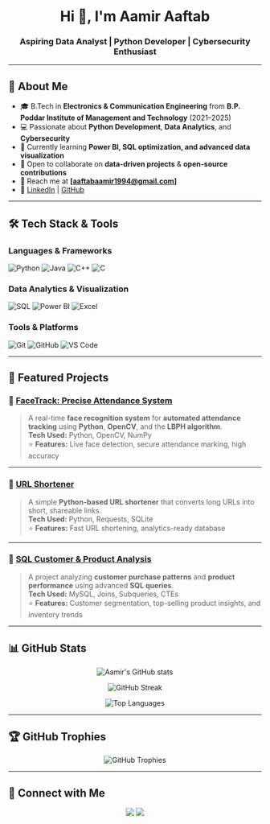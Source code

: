 <!-- Banner / Greeting -->
<h1 align="center">Hi 👋, I'm Aamir Aaftab</h1>
<h3 align="center">Aspiring Data Analyst | Python Developer | Cybersecurity Enthusiast</h3>

---

## 🚀 About Me  
- 🎓 B.Tech in **Electronics & Communication Engineering** from **B.P. Poddar Institute of Management and Technology** (2021–2025)
- 💻 Passionate about **Python Development**, **Data Analytics**, and **Cybersecurity**  
- 🌱 Currently learning **Power BI, SQL optimization, and advanced data visualization**  
- 👯 Open to collaborate on **data-driven projects** & **open-source contributions**  
- 📧 Reach me at **[aaftabaamir1994@gmail.com]**  
- 💼 [LinkedIn](https://www.linkedin.com/in/aamir-aaftab-8747b9243/) | [GitHub](https://github.com/aamiraaftab)

---

## 🛠️ Tech Stack & Tools  

### **Languages & Frameworks**
![Python](https://img.shields.io/badge/Python-3776AB?style=for-the-badge&logo=python&logoColor=white)
![Java](https://img.shields.io/badge/Java-007396?style=for-the-badge&logo=java&logoColor=white)
![C++](https://img.shields.io/badge/C++-00599C?style=for-the-badge&logo=cplusplus&logoColor=white)
![C](https://img.shields.io/badge/C-00599C?style=for-the-badge&logo=c&logoColor=white)

### **Data Analytics & Visualization**
![SQL](https://img.shields.io/badge/SQL-025E8C?style=for-the-badge&logo=postgresql&logoColor=white)
![Power BI](https://img.shields.io/badge/PowerBI-F2C811?style=for-the-badge&logo=power-bi&logoColor=black)
![Excel](https://img.shields.io/badge/Excel-217346?style=for-the-badge&logo=microsoft-excel&logoColor=white)

### **Tools & Platforms**
![Git](https://img.shields.io/badge/Git-F05033?style=for-the-badge&logo=git&logoColor=white)
![GitHub](https://img.shields.io/badge/GitHub-000000?style=for-the-badge&logo=github&logoColor=white)
![VS Code](https://img.shields.io/badge/VSCode-007ACC?style=for-the-badge&logo=visual-studio-code&logoColor=white)

---

## 📌 Featured Projects  

### 🔹 [FaceTrack: Precise Attendance System](https://github.com/aamiraaftab/FaceTrack)
> A real-time **face recognition system** for **automated attendance tracking** using **Python**, **OpenCV**, and the **LBPH algorithm**.  
**Tech Used:** Python, OpenCV, NumPy  
⭐ **Features:** Live face detection, secure attendance marking, high accuracy  

---

### 🔹 [URL Shortener](https://github.com/aamiraaftab/url-shortener)
> A simple **Python-based URL shortener** that converts long URLs into short, shareable links.  
**Tech Used:** Python, Requests, SQLite  
⭐ **Features:** Fast URL shortening, analytics-ready database  

---

### 🔹 [SQL Customer & Product Analysis](https://github.com/aamiraaftab/Customers-and-Products-Analysis-Using-SQL)
> A project analyzing **customer purchase patterns** and **product performance** using advanced **SQL queries**.  
**Tech Used:** MySQL, Joins, Subqueries, CTEs  
⭐ **Features:** Customer segmentation, top-selling product insights, and inventory trends  

---

## 📊 GitHub Stats  

<p align="center">
  <img src="https://github-readme-stats.vercel.app/api?username=aamiraaftab&show_icons=true&theme=tokyonight" alt="Aamir's GitHub stats" />
</p>

<p align="center">
  <img src="https://github-readme-streak-stats.herokuapp.com?user=aamiraaftab&theme=tokyonight" alt="GitHub Streak" />
</p>

<p align="center">
  <img src="https://github-readme-stats.vercel.app/api/top-langs/?username=aamiraaftab&layout=compact&theme=tokyonight" alt="Top Languages" />
</p>

---

## 🏆 GitHub Trophies  

<p align="center">
  <img src="https://github-profile-trophy.vercel.app/?username=aamiraaftab&theme=dracula&margin-w=15" alt="GitHub Trophies" />
</p>

---

## 🤝 Connect with Me  

<p align="center">
  <a href="https://www.linkedin.com/in/aamir-aaftab/"><img src="https://img.shields.io/badge/LinkedIn-0077B5?style=for-the-badge&logo=linkedin&logoColor=white"/></a>
  <a href="mailto:your-email@example.com"><img src="https://img.shields.io/badge/Email-D14836?style=for-the-badge&logo=gmail&logoColor=white"/></a>
</p>
